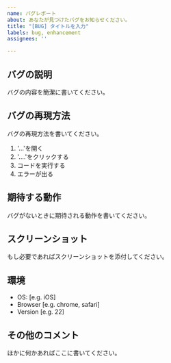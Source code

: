 ```yaml
---
name: バグレポート
about: あなたが見つけたバグをお知らせください。
title: "[BUG] タイトルを入力"
labels: bug, enhancement
assignees: ''

---
```


## **バグの説明**
バグの内容を簡潔に書いてください。

## **バグの再現方法**
バグの再現方法を書いてください。
1. '...'を開く
2. '....'をクリックする
3. コードを実行する
4. エラーが出る

## **期待する動作**
バグがないときに期待される動作を書いてください。

## **スクリーンショット**
もし必要であればスクリーンショットを添付してください。

## **環境**
 - OS: [e.g. iOS]
 - Browser [e.g. chrome, safari]
 - Version [e.g. 22]

## **その他のコメント**
ほかに何かあればここに書いてください。
